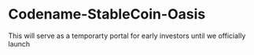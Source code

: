 # Codename-StableCoin-Oasis
This will serve as a temporarty portal for early investors until we officially launch
